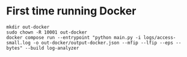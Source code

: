 # First time running Docker

```
mkdir out-docker
sudo chown -R 10001 out-docker
docker compose run --entrypoint "python main.py -i logs/access-small.log -o out-docker/output-docker.json --mfip --lfip --eps --bytes" --build log-analyzer
```